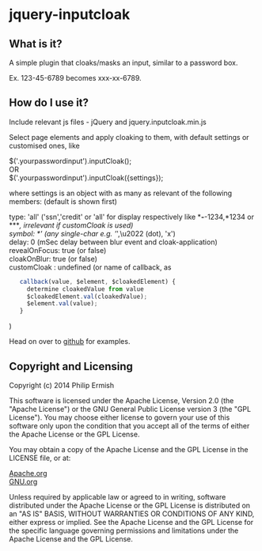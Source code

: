 # jquery-inputcloak

## What is it?

A simple plugin that cloaks/masks an input, similar to a password box.

Ex. 123-45-6789 becomes xxx-xx-6789.

## How do I use it?

Include relevant js files - jQuery and jquery.inputcloak.min.js

Select page elements and apply cloaking to them, with default settings or customised ones, like

$('.yourpasswordinput').inputCloak();<br />
OR<br />
$('.yourpasswordinput').inputCloak({settings});

where settings is an object with as many as relevant of the following members:
(default is shown first)

 type: 'all' ('ssn','credit' or 'all'
   for display respectively like ***-**-1234,*1234 or ****,
   irrelevant if customCloak is used)<br />
 symbol: \*' (any single-char e.g. '*',\u2022 (dot), 'x')<br />
 delay: 0 (mSec delay between blur event and cloak-application)<br />
 revealOnFocus: true (or false)<br />
 cloakOnBlur: true (or false)<br />
 customCloak : undefined (or name of callback, as
```javascript
   callback(value, $element, $cloakedElement) {
     determine cloakedValue from value
     $cloakedElement.val(cloakedValue);
     $element.val(value);
   }
```
  )

Head on over to [github](http://ermish.github.io/jquery-inputcloak) for examples.

##  Copyright and Licensing

Copyright (c) 2014 Philip Ermish

This software is licensed under the Apache License, Version 2.0 (the "Apache License") or the GNU General Public License version 3 (the "GPL License"). You may choose either license to govern your use of this software only upon the condition that you accept all of the terms of either the Apache License or the GPL License.

You may obtain a copy of the Apache License and the GPL License in the LICENSE file, or at:

[Apache.org](http://www.apache.org/licenses/LICENSE-2.0)<br />
[GNU.org](http://www.gnu.org/licenses/gpl-3.0.html)

Unless required by applicable law or agreed to in writing, software distributed under the Apache License or the GPL License is distributed on an "AS IS" BASIS, WITHOUT WARRANTIES OR CONDITIONS OF ANY KIND, either express or implied. See the Apache License and the GPL License for the specific language governing permissions and limitations under the Apache License and the GPL License.

